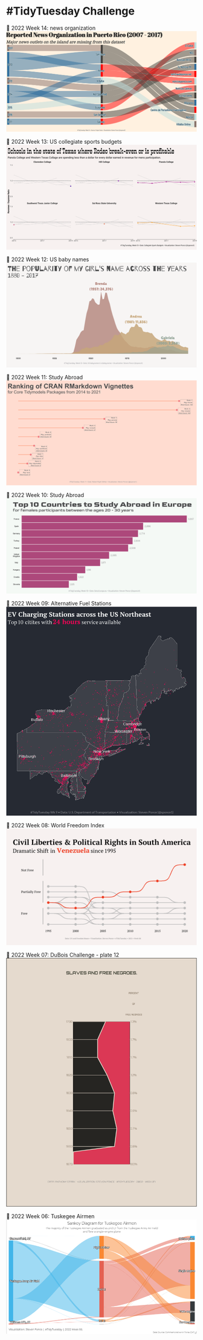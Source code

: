 # #TidyTuesday Challenge

📸 2022 Week 14: news organization
![](2022/Week_14/2022_14_news_orgs.png)

📸 2022 Week 13: US collegiate sports budgets
![](2022/Week_13/2022_13_collegiate_sports_budgets.png)

📸 2022 Week 12: US baby names
![](2022/Week_12/2022_12_baby_names.png)

📸 2022 Week 11: Study Abroad
![](2022/Week_11/2022_11_cran_bioc_vignattes.png)

📸 2022 Week 10: Study Abroad
![](2022/Week_10/2022_10_erasmus.png)

📸 2022 Week 09: Alternative Fuel Stations
![](2022/Week_09/2022_09_alternative_fuel_stations.png)

📸 2022 Week 08: World Freedom Index
![](2022/Week_08/2022_08_world_freedom_index.png)

📸 2022 Week 07: DuBois Challenge - plate 12
![](2022/Week_07/2022_07_duboischallenge_plate12.png)

📸 2022 Week 06: Tuskegee Airmen
![](2022/Week_06/2022_06_airmen.png)
